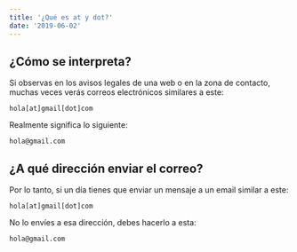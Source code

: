 ```yaml
---
title: '¿Qué es at y dot?'
date: '2019-06-02'
---
```


## ¿Cómo se interpreta?

Si observas en los avisos legales de una web o en la zona de contacto, muchas veces verás correos electrónicos similares a este:

```
hola[at]gmail[dot]com
```

 Realmente significa lo siguiente:

```
hola@gmail.com
```



##  ¿A qué dirección enviar el correo?

Por lo tanto, si un día tienes que enviar un mensaje a un email similar a este:

    hola[at]gmail[dot]com

No lo envíes a esa dirección, debes hacerlo a esta:

    hola@gmail.com

